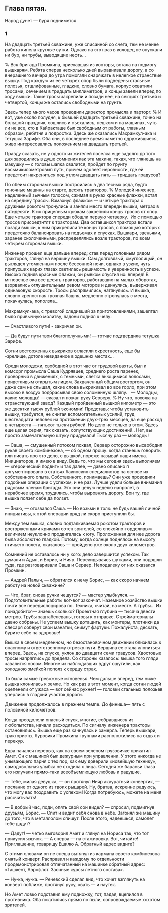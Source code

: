 ## Глава пятая.
Народ дунет — буря поднимется

### 1

На двадцать третьей скважине, уже списанной со счета, тем не менее работа кипела круглые сутки.
Однако на этот раз в колодец не опускали ни бур, ни трубы, выводящие нефть...

% Вся бригада Промкина, приехавшая из конторы, встала на подмогу вышкарям.
Ребята сперва несколько дней выравнивали дорогу, а со вчерашнего вечера до утра помогали снаряжать в нелегкое странствие вышку.
Под каждую из ее четырех опор были подведены стальные полозья, отшлифованные, гладкие, словно бумага, корпус охватили тросами, сечением в тридцать миллиметров, и концы завели вперед по ходу вышки.
Такие тросы закрепили и позади нее, на секциях третьей и четвертой, концы же остались свободными на грунте.

Здесь тепер много часов проводили директор промысла и парторг.
% И вот, уже около полудня, к бывшей двадцать третьей скважине, точно на большой праздник, сошлись и съехались, пешком и на машинах, чуть ли не все, кто в Кайракташе был свободным от работы, главным образом, ребятня и подростки.
Здесь же оказались Махрамкул-ака и тетушка Зарифе.
Оба они, в последнее время заметно сдружившиеся, живо интересовались положением на двадцать третьей.

Правду сказать, не у одного из жителей поселка еще задолго до того дня зародились в душе сомнения как эта махина, такая, что глянешь на макушку — с головы шапка свалится, пройдет по грунту восьмикилометровып путь, причем одолеет неровности, где ей предстоит накреняться под утлом двадцать пять — тридцать градусов?

По обеим сторонам вышки построились в два тесных ряда, будто гоночные машины на старте, десять тракторов.
% Молодой инженер, наделенный зычным голосом, сжимая в руках красные флажки, встал на середину трассы.
Взмахнул флажком — и четыре трактора с дружным рокотом тронулись и заняли место впереди вышки, метрах в пятидесяти.
К их прицепным крюкам закрепили концы тросов от опор.
Еще четыре трактора спереди обошли первую четверку.
 Их с помощью тросов присоедтнтлт к тракторам.
Два оставшихся трактора встали позади вышки, к ним прикрепили те концы тросов, с помощью которых предстояло балансировать на подъемах и спусках.
Вышкари, звеньями, заранее сколоченными, распределялись возле тракторов, по всем четырем сторонам вышки.

Инженер прошел еще дальше вперед; став перед головным рядом тракторов, глянул на вершину вышки.
Сам долговязый, смуглолицый, он выглядел утомленным после бессонной ночи, однако в узких, чуть припухших карих глазах светилась решимость и уверенность в успехе.
Высоко подняв красные флажки, он рывком опустил их: вперед!
В мгновенье ока все десять тракторов, работавших на малых оборотах, взорвались оглушительным ревом моторов и двинулись, выдерживая одинаковую скорость.
Тросы распрямились, натянулись.
И вышка, словно крепостная грозная башня, медленно стронулась с места, покачнулась, поползла...

Махрамкул-ака, с тревогой следивший за приготовлениями, зашептал было привычную молитву, ладони поднял к челу:

— Счастливого пути! - закричал он.

— Да будут пути твои благополучными! — тотчас подтвердила тетушка Зарифе.

Сотни восторженных выкриков огласили окрестность, еще бы -зрелище, дотоле невиданное в здешних местах...

Среди молодежи, свободной в этот час от трудовой вахты, был и комсорг промысла Саша Кудрявцев, среднего роста паренек, проворный в движениях, с темными, слегка вьющимися волосами, приветливым открытым лицом.
Захваченный общим восторгом, он даже сам не слышал, какие слова выкрикивал во все горло, при этом высоко в воздух подбрасывая свою соломенную шляпу.
 
— Молодцы, какие молодцы! — сказал и пожал руку Серверу.
% Ну что, похожа на странствующий завод?
Каждый пройденный вышкой километр — это же десятки тысяч рублей экономии!
Представь: чтобы установить вышку, требуется, не считая вспомогательных усилий, труд шестнадцати человек на протяжении двух-трех месяцев, да еще расход в четыреста — пятьсот тысяч рублей.
Но дело не только в этом.
Здесь еще целая серия, так сказать, сопутствующих достижений..
Нет, вы просто замечательную штуку придумали!
Тысячу раз — молодцы!

— Саша, — смущенный потоком похвал, Сервер осторожно высвободил рукав своего комбинезона, — об одном прошу: когда станешь говорить или писать про это дело, с вышкой, пореже называй наши имена.
Инициаторов, я имею в виду.
Ведь то, что мы сегодня здесь выполняем— «героический подвиг» и так далее, — давно описано п аргументировано в статьях бакинских специалистов на основе их собственного опыта.
Собственного, понимаешь?
Они уже проводили подобные операции с успехом, и не раз.
Лучше удели больше внимания рядовым членам бригады.
Это они целую неделю напролет, в нерабочее время, трудились, чтобы выровнять дорогу.
Вон ту, где вышка ползет себе да ползет.

— Знаю, — отозвался Саша.
— Но возьми в толк: не будь вашей личной инициативы, к этой операции вряд ли скоро приступили бы.

Между тем вышка, словно подталкиваемая рокотом тракторов и восторженными криками сотен зрителей, со спокойно-горделивым величием неуклонно продвигалась к югу.
Проложенная для нее дорога была абсолютно гладкой.
Потому, когда солнце поднялось на высоту птичьего полета, оказалось — пройдено уже около двух километров.

Сомнений не оставалось ни у кого: дело завершится успехом.
Так думали и Адыл, и Борис, и Нияр.
Перекидываясь шутками, они подошли туда, где разговаривали Саша и Сервер.
Неподалеку от них оказался Промкин.

— Андрей Палыч, — обратился к нему Борис, — как скоро начнем работу на новой скважине?

— Что, брат, снова ручки чешутся?
— мастер улыбнулся.
— Подготовительные работы вот-вот закончат.
Наземное хозяйство вышки почти все передислоцирова по.
Техника, считай, на месте.
А трубы...
Их понадобится— знаешь сколько?
Проектная глубина — тысяча двести метров.
Трубы заштабелеваны, готовы к отправке.
Стройматериалы давно собраны.
Не успеем вышку дотащить, как монтеры, плотники да слесаря соберут свои манатки, снимут фартуки.
Пожалуйста, дескать, бурите себе на здоровье!

Вышка в своем медленном, но безостановочном движении близилась к опасному и ответственному отрезку пути.
Вершина ее стала клониться вперед.
Здесь, на спуске, уклон до двадцати семи градусов.
Хвостовые тросы напряглись до предела.
Со стороны казалось: вышка того гляди завалится носом.
Многие из наблюдавших вдруг ощутили, как холодною змейкой пополз к сердцу страх.

То были самые тревожные мгновенья.
Чем дальше вперед, тем ниже вышка клонилась к земле.
Но как раз в этот момент, когда сотни людей оцепенели от ужаса — вот сейчас рухнет!
— головки стальных полозьев уперлись в гладкий участок дороги.

Движение продолжалось в прежнем темпе.
До финиша— пять с половиной километров.

Когда преодолели опасный спуск, многие, собравшиеся из любопытства, начали расходиться.
По сигналу инженера тракторы остановились.
Вышка еще раз качнулась и замерла.
Теперь вышкари, трактористы, буровики Промкина группами расположились на отдых и перекур.

Едва начался перерыв, как на своем зеленом грузовичке прикатил Амет.
Он с машиной был дежурным при управлении.
У этого никогда не унывающего парня с тех пор, как ему доверили «новейшую технику», самодовольная улыбка не сходила с лица.
Сегодня же бараньи глаза его излучали прямо-таки всеобъемлющую любовь и радушие.

— Тебе, милая девушка, — он протянул Нияр аккуратный конвертик, — послание от одного из твоих рыцарей.
Ну, братва, искренне радуюсь, что могу вас поздравить с успехом!
Когда потребуюсь, можете на меня рассчитывать!

— В добрый час, поди, опять свой сон видел?
— спросил, подмигнув друзьям, Борис.
— Спит и видит себя снова в небе.
Загонял же машину до того, что в металлолом спишут.
После этого, надеешься, самолет тебе дадут?

— Дадут!
— четко выговорил Амет и глянул на Нориса так, что тот прикусил язычок.
— А сперва — на стажировку.
Вот, читайте!
Приглашение, товарищу Ешилю А.
Обратный адрес видите?

С этими словами он не спеша вытянул из кармана своего комбинезона смятый конверт.
Расправил и каждому по отдельности продемонстрировал отпечатанный на машинке обратный адрес:
«Ташкент, Аэрофлот.
Заочные курсы летного состава».

— Ну-ка, ну-ка.
— Речевский сделал вид, что хочет взглянуть на конверт поближе, протянул руку, хвать — и наутек.

Но Амет ловко подставил ему подножку, тот, падая, вцепился в противника.
Оба покатились прямо по пыли, сопровождаемые хохотом зрителей.
